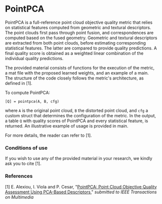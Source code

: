 
# PointPCA

PointPCA is a full-reference point cloud objective quality metric that relies on statistical features computed from geometric and textural descriptors. The point clouds first pass through point fusion, and correspondences are computed based on the fused geometry. Geometric and textural descriptors are extracted from both point clouds, before estimating corresponding statistical features. The latter are compared to provide quality predictions. A final quality score is obtained as a weighted linear combination of the individual quality predictions.

The provided material consists of functions for the execution of the metric, a mat file with the proposed learned weights, and an example of a main. The structure of the code closely follows the metric's architecture, as defined in [1].

To compute PointPCA:

  `[Q] = pointpca(A, B, cfg)`

where `A` is the original point cloud, `B` the distorted point cloud, and `cfg` a custom struct that determines the configuration of the metric. In the output, a table `Q` with quality scores of PointPCA and every statistical feature, is returned. An illustrative example of usage is provided in main.

For more details, the reader can refer to [1].


### Conditions of use

If you wish to use any of the provided material in your research, we kindly ask you to cite [1].


### References

[1] E. Alexiou, I. Viola and P. Cesar, "[PointPCA: Point Cloud Objective Quality Assessment Using PCA-Based Descriptors](https://arxiv.org/abs/2111.12663)," *submitted to IEEE Transactions on Multimedia*
